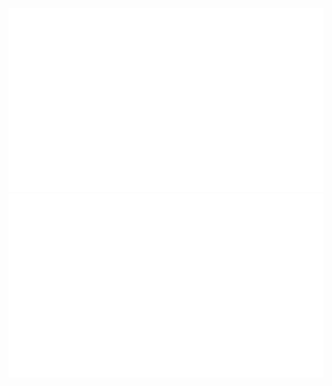 ![](https://raw.githubusercontent.com/xtenzQ/github-stats-transparent/output/generated/overview.svg)
![](https://raw.githubusercontent.com/xtenzQ/github-stats-transparent/output/generated/languages.svg)
<!-- ![github stats](https://github-readme-stats.vercel.app/api?username=1Firsts&show_icons=true)  -->

